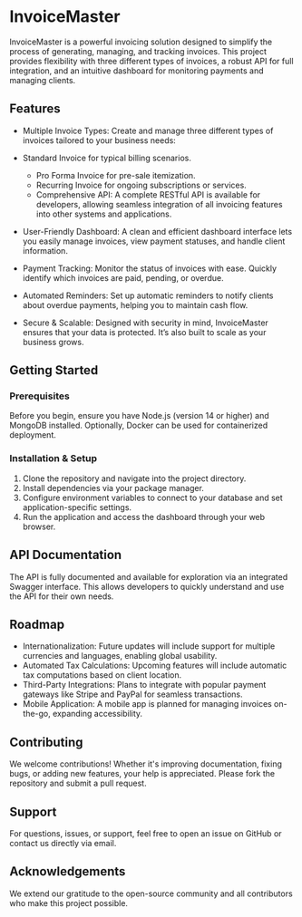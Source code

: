 # InvoiceMaster
InvoiceMaster is a powerful invoicing solution designed to simplify the process of generating, managing, and tracking invoices. This project provides flexibility with three different types of invoices, a robust API for full integration, and an intuitive dashboard for monitoring payments and managing clients.

## Features
* Multiple Invoice Types: Create and manage three different types of invoices tailored to your business needs:

* Standard Invoice for typical billing scenarios.
  * Pro Forma Invoice for pre-sale itemization.
  * Recurring Invoice for ongoing subscriptions or services.
  * Comprehensive API: A complete RESTful API is available for developers, allowing seamless integration of all invoicing features into other systems and applications.

* User-Friendly Dashboard: A clean and efficient dashboard interface lets you easily manage invoices, view payment statuses, and handle client information.

* Payment Tracking: Monitor the status of invoices with ease. Quickly identify which invoices are paid, pending, or overdue.

* Automated Reminders: Set up automatic reminders to notify clients about overdue payments, helping you to maintain cash flow.

* Secure & Scalable: Designed with security in mind, InvoiceMaster ensures that your data is protected. It’s also built to scale as your business grows.

## Getting Started
### Prerequisites
Before you begin, ensure you have Node.js (version 14 or higher) and MongoDB installed. Optionally, Docker can be used for containerized deployment.

### Installation & Setup
1. Clone the repository and navigate into the project directory.
2. Install dependencies via your package manager.
3. Configure environment variables to connect to your database and set application-specific settings.
4. Run the application and access the dashboard through your web browser.

## API Documentation
The API is fully documented and available for exploration via an integrated Swagger interface. This allows developers to quickly understand and use the API for their own needs.

## Roadmap
* Internationalization: Future updates will include support for multiple currencies and languages, enabling global usability.
* Automated Tax Calculations: Upcoming features will include automatic tax computations based on client location.
* Third-Party Integrations: Plans to integrate with popular payment gateways like Stripe and PayPal for seamless transactions.
* Mobile Application: A mobile app is planned for managing invoices on-the-go, expanding accessibility.

## Contributing
We welcome contributions! Whether it's improving documentation, fixing bugs, or adding new features, your help is appreciated. Please fork the repository and submit a pull request.

## Support
For questions, issues, or support, feel free to open an issue on GitHub or contact us directly via email.


## Acknowledgements
We extend our gratitude to the open-source community and all contributors who make this project possible.
